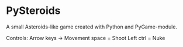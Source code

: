# PySteroids
A small Asteroids-like game created with Python and PyGame-module.

Controls:
Arrow keys -> Movement
space = Shoot
Left ctrl = Nuke
